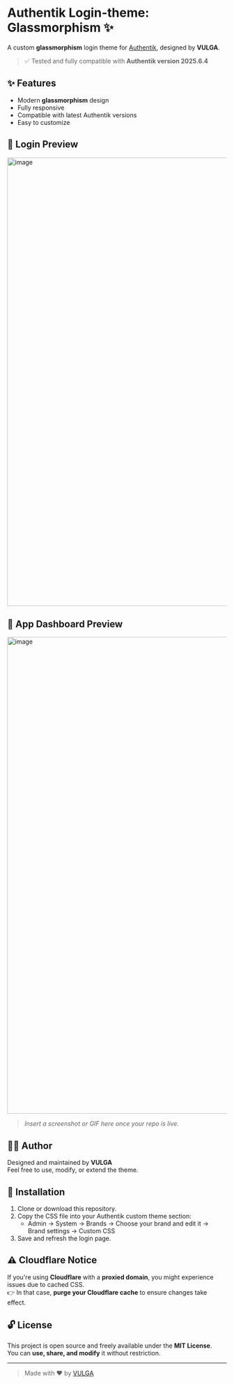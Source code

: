 # Authentik Login-theme: Glassmorphism ✨

A custom **glassmorphism** login theme for [Authentik](https://goauthentik.io/), designed by **VULGA**.

> ✅ Tested and fully compatible with **Authentik version 2025.6.4**

## ✨ Features

- Modern **glassmorphism** design  
- Fully responsive  
- Compatible with latest Authentik versions  
- Easy to customize

## 📸 Login Preview
<img width="2079" height="1028" alt="image" src="https://github.com/user-attachments/assets/12ed548e-01fc-4285-af1f-9344720f7296" />

## 📸 App Dashboard Preview
<img width="2133" height="1093" alt="image" src="https://github.com/user-attachments/assets/dc9ac725-f734-463d-9921-235ef75a147d" />

> _Insert a screenshot or GIF here once your repo is live._

## 🧑‍🎨 Author

Designed and maintained by **VULGA**  
Feel free to use, modify, or extend the theme.

## 🚀 Installation

1. Clone or download this repository.
2. Copy the CSS file into your Authentik custom theme section:
   - Admin → System → Brands → Choose your brand and edit it → Brand settings → Custom CSS
4. Save and refresh the login page.
   
## ⚠️ Cloudflare Notice

If you're using **Cloudflare** with a **proxied domain**, you might experience issues due to cached CSS.  
👉 In that case, **purge your Cloudflare cache** to ensure changes take effect.


## 🔓 License

This project is open source and freely available under the **MIT License**.  
You can **use, share, and modify** it without restriction.

---

> Made with ❤️ by [VULGA](https://github.com/VULGA)
